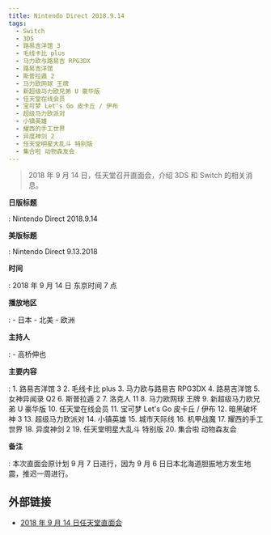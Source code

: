 ```yaml
---
title: Nintendo Direct 2018.9.14
tags:
  - Switch
  - 3DS
  - 路易吉洋馆 3
  - 毛线卡比 plus
  - 马力欧与路易吉 RPG3DX
  - 路易吉洋馆
  - 斯普拉遁 2
  - 马力欧网球 王牌
  - 新超级马力欧兄弟 U 豪华版
  - 任天堂在线会员
  - 宝可梦 Let's Go 皮卡丘 / 伊布
  - 超级马力欧派对
  - 小镇英雄
  - 耀西的手工世界
  - 异度神剑 2
  - 任天堂明星大乱斗 特别版
  - 集合啦 动物森友会
---
```


> 2018 年 9 月 14 日，任天堂召开直面会，介绍 3DS 和 Switch 的相关消息。

**日版标题**

:   Nintendo Direct 2018.9.14

**美版标题**

:   Nintendo Direct 9.13.2018

**时间**

:   2018 年 9 月 14 日 东京时间 7 点

**播放地区**

:   - 日本
    - 北美
    - 欧洲

**主持人**

:   - 高桥伸也

**主要内容**

:   1. 路易吉洋馆 3
    2. 毛线卡比 plus
    3. 马力欧与路易吉 RPG3DX
    4. 路易吉洋馆
    5. 女神异闻录 Q2
    6. 斯普拉遁 2
    7. 洛克人 11
    8. 马力欧网球 王牌
    9. 新超级马力欧兄弟 U 豪华版
    10. 任天堂在线会员
    11. 宝可梦 Let's Go 皮卡丘 / 伊布
    12. 暗黑破坏神 3
    13. 超级马力欧派对
    14. 小镇英雄
    15. 城市天际线
    16. 机甲战魔
    17. 耀西的手工世界
    18. 异度神剑 2
    19. 任天堂明星大乱斗 特别版
    20. 集合啦 动物森友会

**备注**

:   本次直面会原计划 9 月 7 日进行，因为 9 月 6 日日本北海道胆振地方发生地震，推迟一周进行。

## 外部链接

- [2018 年 9 月 14 日任天堂直面会](https://www.bilibili.com/video/BV1B7411p7qp/)
